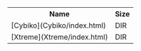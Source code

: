 <table>
<tr><th>Name</th><th>Size</th></tr>
<tr><td>[Cybiko](Cybiko/index.html)</td><td>DIR</td></tr>
<tr><td>[Xtreme](Xtreme/index.html)</td><td>DIR</td></tr>
</table>
